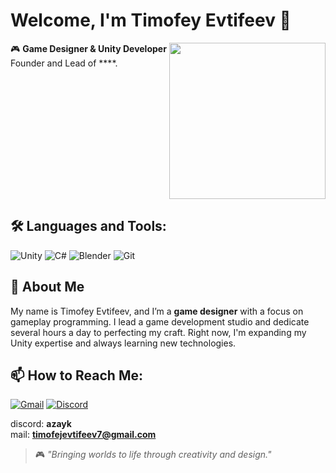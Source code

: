 # Welcome, I'm Timofey Evtifeev 👾

<img src="https://media1.tenor.com/m/NwY5ppxLs_oAAAAd/kitten-keybo.gif" align="right" width="250"/>

🎮 **Game Designer & Unity Developer**  
Founder and Lead of ****. 

<div style="clear: both;"></div>

## 🛠 Languages and Tools:
<p>
    <img src="https://img.shields.io/badge/Unity-000000?style=for-the-badge&logo=unity&logoColor=white" alt="Unity" />
    <img src="https://img.shields.io/badge/C%23-239120?style=for-the-badge&logo=csharp&logoColor=white" alt="C#" />
    <img src="https://img.shields.io/badge/Blender-F5792A?style=for-the-badge&logo=blender&logoColor=white" alt="Blender" />
    <img src="https://img.shields.io/badge/Git-F05032?style=for-the-badge&logo=git&logoColor=white" alt="Git" />
</p>

## 🧠 About Me
My name is Timofey Evtifeev, and I’m a **game designer** with a focus on gameplay programming. I lead a game development studio and dedicate several hours a day to perfecting my craft. Right now, I'm expanding my Unity expertise and always learning new technologies.

## 📫 How to Reach Me:
<p>
    <a href="mailto:timofejevtifeev7@gmail.com"><img src="https://img.shields.io/badge/Gmail-D14836?style=for-the-badge&logo=gmail&logoColor=white" alt="Gmail"></a>
    <a href="https://discordapp.com/users/azayk"><img src="https://img.shields.io/badge/Discord-7289DA?style=for-the-badge&logo=discord&logoColor=white" alt="Discord"></a>
</p>

discord: **azayk**  
mail: **timofejevtifeev7@gmail.com**

> 🎮 *"Bringing worlds to life through creativity and design."*

